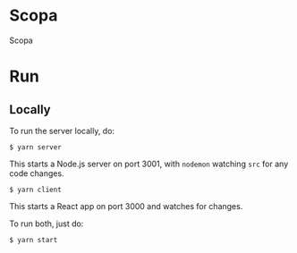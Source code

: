 # Scopa

Scopa

# Run

## Locally

To run the server locally, do:

`$ yarn server`

This starts a Node.js server on port 3001, with `nodemon` watching `src` for any code changes.

`$ yarn client`

This starts a React app on port 3000 and watches for changes.

To run both, just do:

`$ yarn start`
